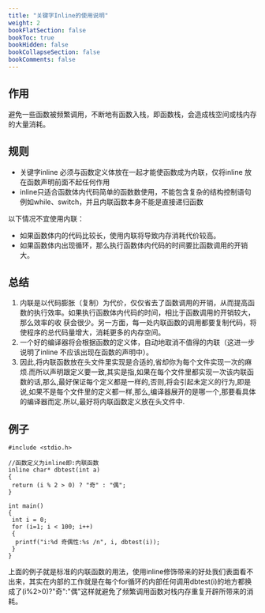 ```yaml
---
title: "关键字Inline的使用说明"
weight: 2
bookFlatSection: false
bookToc: true
bookHidden: false
bookCollapseSection: false
bookComments: false
---
```


<!--more-->

## 作用
避免一些函数被频繁调用，不断地有函数入栈，即函数栈，会造成栈空间或栈内存的大量消耗。

## 规则
- 关键字inline 必须与函数定义体放在一起才能使函数成为内联，仅将inline 放在函数声明前面不起任何作用
- inline只适合函数体内代码简单的函数数使用，不能包含复杂的结构控制语句例如while、switch，并且内联函数本身不能是直接递归函数

以下情况不宜使用内联：
- 如果函数体内的代码比较长，使用内联将导致内存消耗代价较高。
- 如果函数体内出现循环，那么执行函数体内代码的时间要比函数调用的开销大。

## 总结
1. 内联是以代码膨胀（复制）为代价，仅仅省去了函数调用的开销，从而提高函数的执行效率。如果执行函数体内代码的时间，相比于函数调用的开销较大，那么效率的收
获会很少。另一方面，每一处内联函数的调用都要复制代码，将使程序的总代码量增大，消耗更多的内存空间。
2. 一个好的编译器将会根据函数的定义体，自动地取消不值得的内联（这进一步说明了inline 不应该出现在函数的声明中）。
3. 因此,将内联函数放在头文件里实现是合适的,省却你为每个文件实现一次的麻烦.而所以声明跟定义要一致,其实是指,如果在每个文件里都实现一次该内联函数的话,那么,最好保证每个定义都是一样的,否则,将会引起未定义的行为,即是说,如果不是每个文件里的定义都一样,那么,编译器展开的是哪一个,那要看具体的编译器而定.所以,最好将内联函数定义放在头文件中. 

## 例子
```
#include <stdio.h>  
 
//函数定义为inline即:内联函数  
inline char* dbtest(int a) 
{  
 return (i % 2 > 0) ? "奇" : "偶";  
}   
  
int main()  
{  
 int i = 0;  
 for (i=1; i < 100; i++) 
 {  
  printf("i:%d 奇偶性:%s /n", i, dbtest(i));      
 }  
} 
```
上面的例子就是标准的内联函数的用法，使用inline修饰带来的好处我们表面看不出来，其实在内部的工作就是在每个for循环的内部任何调用dbtest(i)的地方都换成了(i%2>0)?"奇":"偶"这样就避免了频繁调用函数对栈内存重复开辟所带来的消耗。
